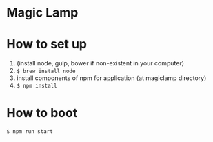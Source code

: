 Magic Lamp
=======================

# How to set up
1. (install node, gulp, bower if non-existent in your computer)
 1. `$ brew install node`
2. install components of npm for application (at magiclamp directory)
 1. `$ npm install`

# How to boot
`$ npm run start`
